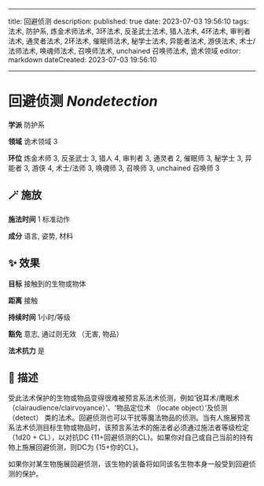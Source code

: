 
---
title: 回避侦测
description: 
published: true
date: 2023-07-03 19:56:10
tags: 法术, 防护系, 炼金术师法术, 3环法术, 反圣武士法术, 猎人法术, 4环法术, 审判者法术, 通灵者法术, 2环法术, 催眠师法术, 秘学士法术, 异能者法术, 游侠法术, 术士/法师法术, 唤魂师法术, 召唤师法术, unchained 召唤师法术, 诡术领域
editor: markdown
dateCreated: 2023-07-03 19:56:10

---

# **回避侦测** *Nondetection*

**学派** 防护系 

**领域** 诡术领域 3

**环位** 炼金术师 3, 反圣武士 3, 猎人 4, 审判者 3, 通灵者 2, 催眠师 3, 秘学士 3, 异能者 3, 游侠 4, 术士/法师 3, 唤魂师 3, 召唤师 3, unchained 召唤师 3

## 🪄 施放

**施法时间** 1 标准动作

**成分** 语言, 姿势, 材料

## ✨ 效果 

**目标** 接触到的生物或物体 

**距离** 接触  

**持续时间** 1小时/等级 

**豁免** 意志, 通过则无效 （无害, 物品）

**法术抗力** 是

## 📖 描述

受此法术保护的生物或物品变得很难被预言系法术侦测，例如‘锐耳术/鹰眼术 （clairaudience/clairvoyance）’、‘物品定位术 （locate object）’及侦测 （detect） 类的法术。回避侦测也可以干扰等魔法物品的侦测。当有人施展预言系法术侦测目标生物或物品时，该预言系法术的施法者必须通过施法者等级检定 （1d20 + CL），以对抗DC {11+回避侦测的CL}。如果你对自己或自己当前的持有物上施展回避侦测，则DC为 {15+你的CL}。

如果你对某生物施展回避侦测，该生物的装备将如同该名生物本身一般受到回避侦测的保护。
    